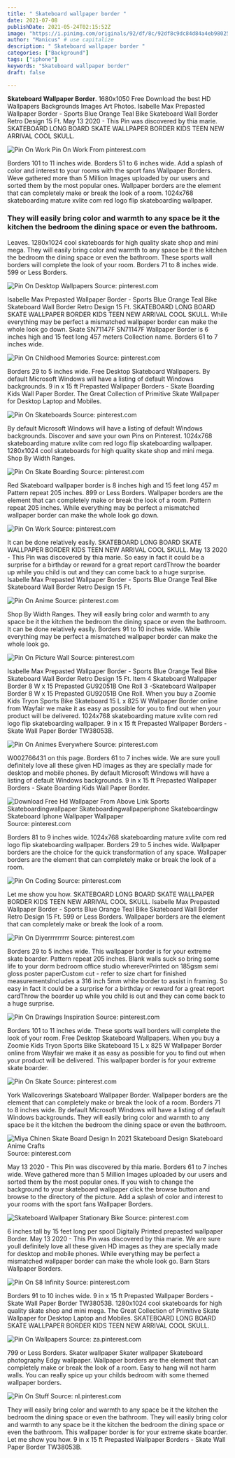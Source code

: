 ```yaml
---
title: " Skateboard wallpaper border "
date: 2021-07-08
publishDate: 2021-05-24T02:15:52Z
image: "https://i.pinimg.com/originals/92/df/8c/92df8c9dc84d84a4eb980256ddf79abc.jpg"
author: "Manicus" # use capitalize
description: " Skateboard wallpaper border "
categories: ["Background"]
tags: ["iphone"]
keywords: "Skateboard wallpaper border"
draft: false

---
```



**Skateboard Wallpaper Border**. 1680x1050 Free Download the best HD Wallpapers Backgrounds Images Art Photos. Isabelle Max Prepasted Wallpaper Border - Sports Blue Orange Teal Bike Skateboard Wall Border Retro Design 15 Ft. May 13 2020 - This Pin was discovered by thia marie. SKATEBOARD LONG BOARD SKATE WALLPAPER BORDER KIDS TEEN NEW ARRIVAL COOL SKULL.

![Pin On Work](https://i.pinimg.com/736x/63/e1/31/63e131be6abc7639d808d5c45d6f6ae1.jpg "Pin On Work")
Pin On Work From pinterest.com


Borders 101 to 11 inches wide. Borders 51 to 6 inches wide. Add a splash of color and interest to your rooms with the sport fans Wallpaper Borders. Weve gathered more than 5 Million Images uploaded by our users and sorted them by the most popular ones. Wallpaper borders are the element that can completely make or break the look of a room. 1024x768 skateboarding mature xvlite com red logo flip skateboarding wallpaper.

### They will easily bring color and warmth to any space be it the kitchen the bedroom the dining space or even the bathroom.

Leaves. 1280x1024 cool skateboards for high quality skate shop and mini mega. They will easily bring color and warmth to any space be it the kitchen the bedroom the dining space or even the bathroom. These sports wall borders will complete the look of your room. Borders 71 to 8 inches wide. 599 or Less Borders.


![Pin On Desktop Wallpapers](https://i.pinimg.com/originals/0f/05/1b/0f051b124181807c6c37feceaa76e7e1.jpg "Pin On Desktop Wallpapers")
Source: pinterest.com

Isabelle Max Prepasted Wallpaper Border - Sports Blue Orange Teal Bike Skateboard Wall Border Retro Design 15 Ft. SKATEBOARD LONG BOARD SKATE WALLPAPER BORDER KIDS TEEN NEW ARRIVAL COOL SKULL. While everything may be perfect a mismatched wallpaper border can make the whole look go down. Skate SN71147F SN71147F Wallpaper Border is 6 inches high and 15 feet long 457 meters Collection name. Borders 61 to 7 inches wide.

![Pin On Childhood Memories](https://i.pinimg.com/originals/e0/f3/01/e0f301a508221b7bc09dd32b3ab32dee.jpg "Pin On Childhood Memories")
Source: pinterest.com

Borders 29 to 5 inches wide. Free Desktop Skateboard Wallpapers. By default Microsoft Windows will have a listing of default Windows backgrounds. 9 in x 15 ft Prepasted Wallpaper Borders - Skate Boarding Kids Wall Paper Border. The Great Collection of Primitive Skate Wallpaper for Desktop Laptop and Mobiles.

![Pin On Skateboards](https://i.pinimg.com/originals/c2/83/32/c2833272a2e9043f3c9c338fd0fda6dd.jpg "Pin On Skateboards")
Source: pinterest.com

By default Microsoft Windows will have a listing of default Windows backgrounds. Discover and save your own Pins on Pinterest. 1024x768 skateboarding mature xvlite com red logo flip skateboarding wallpaper. 1280x1024 cool skateboards for high quality skate shop and mini mega. Shop By Width Ranges.

![Pin On Skate Boarding](https://i.pinimg.com/originals/8f/31/a7/8f31a7f916fde604e181ed0aad2dfa55.jpg "Pin On Skate Boarding")
Source: pinterest.com

Red Skateboard wallpaper border is 8 inches high and 15 feet long 457 m Pattern repeat 205 inches. 899 or Less Borders. Wallpaper borders are the element that can completely make or break the look of a room. Pattern repeat 205 inches. While everything may be perfect a mismatched wallpaper border can make the whole look go down.

![Pin On Work](https://i.pinimg.com/736x/63/e1/31/63e131be6abc7639d808d5c45d6f6ae1.jpg "Pin On Work")
Source: pinterest.com

It can be done relatively easily. SKATEBOARD LONG BOARD SKATE WALLPAPER BORDER KIDS TEEN NEW ARRIVAL COOL SKULL. May 13 2020 - This Pin was discovered by thia marie. So easy in fact it could be a surprise for a birthday or reward for a great report cardThrow the boarder up while you child is out and they can come back to a huge surprise. Isabelle Max Prepasted Wallpaper Border - Sports Blue Orange Teal Bike Skateboard Wall Border Retro Design 15 Ft.

![Pin On Anime](https://i.pinimg.com/originals/e8/70/3f/e8703f30bbe9d2b4ba2b85f56efba9a0.png "Pin On Anime")
Source: pinterest.com

Shop By Width Ranges. They will easily bring color and warmth to any space be it the kitchen the bedroom the dining space or even the bathroom. It can be done relatively easily. Borders 91 to 10 inches wide. While everything may be perfect a mismatched wallpaper border can make the whole look go.

![Pin On Picture Wall](https://i.pinimg.com/736x/0a/00/74/0a007471439bbc861541668d1c535e1e.jpg "Pin On Picture Wall")
Source: pinterest.com

Isabelle Max Prepasted Wallpaper Border - Sports Blue Orange Teal Bike Skateboard Wall Border Retro Design 15 Ft. Item 4 Skateboard Wallpaper Border 8 W x 15 Prepasted GU92051B One Roll 3 -Skateboard Wallpaper Border 8 W x 15 Prepasted GU92051B One Roll. When you buy a Zoomie Kids Tryon Sports Bike Skateboard 15 L x 825 W Wallpaper Border online from Wayfair we make it as easy as possible for you to find out when your product will be delivered. 1024x768 skateboarding mature xvlite com red logo flip skateboarding wallpaper. 9 in x 15 ft Prepasted Wallpaper Borders - Skate Wall Paper Border TW38053B.

![Pin On Animes Everywhere](https://i.pinimg.com/originals/48/81/d0/4881d0299bd1f937dab8cebc8c77f8d9.jpg "Pin On Animes Everywhere")
Source: pinterest.com

W002766431 on this page. Borders 61 to 7 inches wide. We are sure youll definitely love all these given HD images as they are specially made for desktop and mobile phones. By default Microsoft Windows will have a listing of default Windows backgrounds. 9 in x 15 ft Prepasted Wallpaper Borders - Skate Boarding Kids Wall Paper Border.

![Download Free Hd Wallpaper From Above Link Sports Skateboardingwallpaper Skateboardingwallpaperiphone Skateboardingw Skateboard Iphone Wallpaper Wallpaper](https://i.pinimg.com/736x/a9/b2/08/a9b208908ef3bf1fafa9b3a7d74c5b93.jpg "Download Free Hd Wallpaper From Above Link Sports Skateboardingwallpaper Skateboardingwallpaperiphone Skateboardingw Skateboard Iphone Wallpaper Wallpaper")
Source: pinterest.com

Borders 81 to 9 inches wide. 1024x768 skateboarding mature xvlite com red logo flip skateboarding wallpaper. Borders 29 to 5 inches wide. Wallpaper borders are the choice for the quick transformation of any space. Wallpaper borders are the element that can completely make or break the look of a room.

![Pin On Coding](https://i.pinimg.com/originals/c9/6a/85/c96a85760f77b88be3dfdc4e3c93172b.jpg "Pin On Coding")
Source: pinterest.com

Let me show you how. SKATEBOARD LONG BOARD SKATE WALLPAPER BORDER KIDS TEEN NEW ARRIVAL COOL SKULL. Isabelle Max Prepasted Wallpaper Border - Sports Blue Orange Teal Bike Skateboard Wall Border Retro Design 15 Ft. 599 or Less Borders. Wallpaper borders are the element that can completely make or break the look of a room.

![Pin On Diyerrrrrrrrr](https://i.pinimg.com/originals/b8/a2/e5/b8a2e5d587e0ee0865104741a468abbf.png "Pin On Diyerrrrrrrrr")
Source: pinterest.com

Borders 29 to 5 inches wide. This wallpaper border is for your extreme skate boarder. Pattern repeat 205 inches. Blank walls suck so bring some life to your dorm bedroom office studio whereverPrinted on 185gsm semi gloss poster paperCustom cut - refer to size chart for finished measurementsIncludes a 316 inch 5mm white border to assist in framing. So easy in fact it could be a surprise for a birthday or reward for a great report cardThrow the boarder up while you child is out and they can come back to a huge surprise.

![Pin On Drawings Inspiration](https://i.pinimg.com/originals/98/1c/dd/981cdda94c024b2506d3b6701cdbd809.png "Pin On Drawings Inspiration")
Source: pinterest.com

Borders 101 to 11 inches wide. These sports wall borders will complete the look of your room. Free Desktop Skateboard Wallpapers. When you buy a Zoomie Kids Tryon Sports Bike Skateboard 15 L x 825 W Wallpaper Border online from Wayfair we make it as easy as possible for you to find out when your product will be delivered. This wallpaper border is for your extreme skate boarder.

![Pin On Skate](https://i.pinimg.com/originals/a0/6b/21/a06b21112f3b705deefd92afbfd38ea3.jpg "Pin On Skate")
Source: pinterest.com

York Wallcoverings Skateboard Wallpaper Border. Wallpaper borders are the element that can completely make or break the look of a room. Borders 71 to 8 inches wide. By default Microsoft Windows will have a listing of default Windows backgrounds. They will easily bring color and warmth to any space be it the kitchen the bedroom the dining space or even the bathroom.

![Miya Chinen Skate Board Design In 2021 Skateboard Design Skateboard Anime Crafts](https://i.pinimg.com/474x/ed/cd/3a/edcd3a8b54660297360d2fd7d54857b5.jpg "Miya Chinen Skate Board Design In 2021 Skateboard Design Skateboard Anime Crafts")
Source: pinterest.com

May 13 2020 - This Pin was discovered by thia marie. Borders 61 to 7 inches wide. Weve gathered more than 5 Million Images uploaded by our users and sorted them by the most popular ones. If you wish to change the background to your skateboard wallpaper click the browse button and browse to the directory of the picture. Add a splash of color and interest to your rooms with the sport fans Wallpaper Borders.

![Skateboard Wallpaper Stationary Bike](https://i.pinimg.com/originals/b6/04/d5/b604d525b4d4210746d2a503699c96da.jpg "Skateboard Wallpaper Stationary Bike")
Source: pinterest.com

6 inches tall by 15 feet long per spool Digitally Printed prepasted wallpaper Border. May 13 2020 - This Pin was discovered by thia marie. We are sure youll definitely love all these given HD images as they are specially made for desktop and mobile phones. While everything may be perfect a mismatched wallpaper border can make the whole look go. Barn Stars Wallpaper Borders.

![Pin On S8 Infinity](https://i.pinimg.com/originals/37/df/4c/37df4c4dcac613b23c9391a5ee5b5725.webp "Pin On S8 Infinity")
Source: pinterest.com

Borders 91 to 10 inches wide. 9 in x 15 ft Prepasted Wallpaper Borders - Skate Wall Paper Border TW38053B. 1280x1024 cool skateboards for high quality skate shop and mini mega. The Great Collection of Primitive Skate Wallpaper for Desktop Laptop and Mobiles. SKATEBOARD LONG BOARD SKATE WALLPAPER BORDER KIDS TEEN NEW ARRIVAL COOL SKULL.

![Pin On Wallpapers](https://i.pinimg.com/originals/e2/e3/03/e2e3039da3bb9f6c4a494110e7a83a35.jpg "Pin On Wallpapers")
Source: za.pinterest.com

799 or Less Borders. Skater wallpaper Skater wallpaper Skateboard photography Edgy wallpaper. Wallpaper borders are the element that can completely make or break the look of a room. Easy to hang will not harm walls. You can really spice up your childs bedroom with some themed wallpaper borders.

![Pin On Stuff](https://i.pinimg.com/originals/92/df/8c/92df8c9dc84d84a4eb980256ddf79abc.jpg "Pin On Stuff")
Source: nl.pinterest.com

They will easily bring color and warmth to any space be it the kitchen the bedroom the dining space or even the bathroom. They will easily bring color and warmth to any space be it the kitchen the bedroom the dining space or even the bathroom. This wallpaper border is for your extreme skate boarder. Let me show you how. 9 in x 15 ft Prepasted Wallpaper Borders - Skate Wall Paper Border TW38053B.

